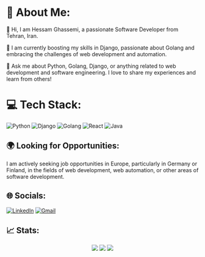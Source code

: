 # 💫 About Me:

👋 Hi, I am Hessam Ghassemi, a passionate Software Developer from Tehran, Iran.

🌱 I am currently boosting my skills in Django, passionate about Golang and embracing the challenges of web development and automation.

💬 Ask me about Python, Golang, Django, or anything related to web development and software engineering. I love to share my experiences and learn from others!

# 💻 Tech Stack:
![Python](https://img.shields.io/badge/python-3670A0?style=for-the-badge&logo=python&logoColor=ffdd54) 
![Django](https://img.shields.io/badge/django-%23092E20.svg?style=for-the-badge&logo=django&logoColor=white)
![Golang](https://img.shields.io/badge/go-%2300ADD8.svg?style=for-the-badge&logo=go&logoColor=white) 
![React](https://img.shields.io/badge/react-%2361DAFB.svg?style=for-the-badge&logo=react&logoColor=white) 
![Java](https://img.shields.io/badge/java-%23ED8B00.svg?style=for-the-badge&logo=java&logoColor=white)

## 🌍 Looking for Opportunities:
I am actively seeking job opportunities in Europe, particularly in Germany or Finland, in the fields of web development, web automation, or other areas of software development.

## 🌐 Socials:
[![LinkedIn](https://img.shields.io/badge/LinkedIn-%230077B5.svg?logo=linkedin&logoColor=white)](https://www.linkedin.com/in/petrudi/)
[![Gmail](https://img.shields.io/badge/Gmail-%23c20006.svg?logo=gmail&logoColor=white)](mailto:s.hesam.ghasemi@gmail.com)


## 📈 Stats:
<p align = "center">
  <img  src = "https://github-readme-stats.vercel.app/api?username=petrudi&show_icons=true&theme=algolia&line_height=40">
  <img  src = "https://github-readme-stats.vercel.app/api/top-langs/?username=petrudi&theme=algolia">
  <img  src = "https://nirzak-streak-stats.vercel.app/?user=petrudi&theme=algolia">
</p>
